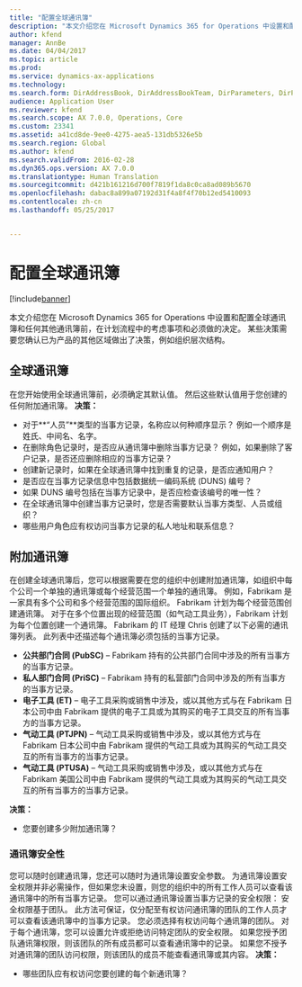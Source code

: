 ```yaml
---
title: "配置全球通讯簿"
description: "本文介绍您在 Microsoft Dynamics 365 for Operations 中设置和配置全球通讯簿和任何其他通讯簿前，在计划流程中的考虑事项和必须做的决定。 某些决策需要您确认已为产品的其他区域做出了决策，例如组织层次结构。"
author: kfend
manager: AnnBe
ms.date: 04/04/2017
ms.topic: article
ms.prod: 
ms.service: dynamics-ax-applications
ms.technology: 
ms.search.form: DirAddressBook, DirAddressBookTeam, DirParameters, DirPartyTable
audience: Application User
ms.reviewer: kfend
ms.search.scope: AX 7.0.0, Operations, Core
ms.custom: 23341
ms.assetid: a41cd8de-9ee0-4275-aea5-131db5326e5b
ms.search.region: Global
ms.author: kfend
ms.search.validFrom: 2016-02-28
ms.dyn365.ops.version: AX 7.0.0
ms.translationtype: Human Translation
ms.sourcegitcommit: d421b161216d700f7819f1da8c0ca8ad089b5670
ms.openlocfilehash: dabac8a899a07192d31f4a8f4f70b12ed5410093
ms.contentlocale: zh-cn
ms.lasthandoff: 05/25/2017


---
```


# <a name="configure-global-address-books"></a>配置全球通讯簿

[!include[banner](../includes/banner.md)]


本文介绍您在 Microsoft Dynamics 365 for Operations 中设置和配置全球通讯簿和任何其他通讯簿前，在计划流程中的考虑事项和必须做的决定。 某些决策需要您确认已为产品的其他区域做出了决策，例如组织层次结构。

<a name="global-address-book"></a>全球通讯簿
-------------------

在您开始使用全球通讯簿前，必须确定其默认值。 然后这些默认值用于您创建的任何附加通讯簿。 **决策：**

-   对于**“人员”**类型的当事方记录，名称应以何种顺序显示？ 例如一个顺序是姓氏、中间名、名字。
-   在删除角色记录时，是否应从通讯簿中删除当事方记录？ 例如，如果删除了客户记录，是否还应删除相应的当事方记录？
-   创建新记录时，如果在全球通讯簿中找到重复的记录，是否应通知用户？
-   是否应在当事方记录信息中包括数据统一编码系统 (DUNS) 编号？
-   如果 DUNS 编号包括在当事方记录中，是否应检查该编号的唯一性？
-   在全球通讯簿中创建当事方记录时，您是否需要默认当事方类型、人员或组织？
-   哪些用户角色应有权访问当事方记录的私人地址和联系信息？

## <a name="additional-address-books"></a>附加通讯簿
在创建全球通讯簿后，您可以根据需要在您的组织中创建附加通讯簿，如组织中每个公司一个单独的通讯簿或每个经营范围一个单独的通讯簿。 例如，Fabrikam 是一家具有多个公司和多个经营范围的国际组织。 Fabrikam 计划为每个经营范围创建通讯簿。 对于在多个位置出现的经营范围（如气动工具业务），Fabrikam 计划为每个位置创建一个通讯簿。 Fabrikam 的 IT 经理 Chris 创建了以下必需的通讯簿列表。 此列表中还描述每个通讯簿必须包括的当事方记录。

-   **公共部门合同 (PubSC)** – Fabrikam 持有的公共部门合同中涉及的所有当事方的当事方记录。
-   **私人部门合同 (PriSC)** – Fabrikam 持有的私营部门合同中涉及的所有当事方的当事方记录。
-   **电子工具 (ET)** – 电子工具采购或销售中涉及，或以其他方式与在 Fabrikam 日本公司中由 Fabrikam 提供的电子工具或为其购买的电子工具交互的所有当事方的当事方记录。
-   **气动工具 (PTJPN)** – 气动工具采购或销售中涉及，或以其他方式与在 Fabrikam 日本公司中由 Fabrikam 提供的气动工具或为其购买的气动工具交互的所有当事方的当事方记录。
-   **气动工具 (PTUSA)** – 气动工具采购或销售中涉及，或以其他方式与在 Fabrikam 美国公司中由 Fabrikam 提供的气动工具或为其购买的气动工具交互的所有当事方的当事方记录。

**决策：**

-   您要创建多少附加通讯簿？

### <a name="address-book-security"></a>通讯簿安全性

您可以随时创建通讯簿，您还可以随时为通讯簿设置安全参数。 为通讯簿设置安全权限并非必需操作，但如果您未设置，则您的组织中的所有工作人员可以查看该通讯簿中的所有当事方记录。 您可以通过通讯簿设置当事方记录的安全权限： 安全权限基于团队。 此方法可保证，仅分配至有权访问通讯簿的团队的工作人员才可以查看该通讯簿中的当事方记录。 您必须选择有权访问每个通讯簿的团队。 对于每个通讯簿，您可以设置允许或拒绝访问特定团队的安全权限。 如果您授予团队通讯簿权限，则该团队的所有成员都可以查看通讯簿中的记录。 如果您不授予对通讯簿的团队访问权限，则该团队的成员不能查看通讯簿或其内容。 **决策：**

-   哪些团队应有权访问您要创建的每个新通讯簿？






